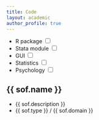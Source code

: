 ```yaml
---
title: Code
layout: academic
author_profile: true
---
```


<!-- {% raw %} -->
<div id="app">
    <div>
      <ul>
        <li class="checkboxlist">
        <label class="container">R package
            <input type="checkbox" v-model="show.rpkg">
            <span class="checkmark"></span>
        </label>
        </li>
        <li class="checkboxlist">
        <label class="container">Stata module
            <input type="checkbox" v-model="show.stata">
            <span class="checkmark"></span>
        </label>
        </li>
        <li class="checkboxlist">
            <label class="container">GUI
                <input type="checkbox" v-model="show.gui">
                <span class="checkmark"></span>
            </label>
        </li>
        <li class="checkboxlist">
            <label class="container">Statistics
                <input type="checkbox" v-model="show.statistics">
                <span class="checkmark"></span>
            </label>
        </li>
        <li class="checkboxlist">
            <label class="container">Psychology
                <input type="checkbox" v-model="show.psychology">
                <span class="checkmark"></span>
            </label>
        </li>
      </ul>
    </div>
    <div v-for="sof in softw">
        <h2>{{ sof.name }}</h2>
        <ul class="softlist">
          <li>
          {{ sof.description }}
          </li>
          <li>
          <a v-bind:href="sof.link">{{ sof.type }}</a> / {{ sof.domain }}
          </li>
        </ul>
    </div>
</div>
<!-- {% endraw %} -->

<script>
// software list
var sw = [
        {% for ss in site.data.software %}{
          "name": "{{ ss.name }}",
          "description": "{{ ss.description }}",
          "link": "{{ ss.link }}",
          "type": "{{ ss.type }}",
          "domain": "{{ ss.domain }}"
        }{% unless forloop.last %},{% endunless %}
      {% endfor %}];
//vue app
const app = Vue.createApp({
  data: () => ({
    swa: sw,
    show: {
        rpkg: false,
        stata: false,
        gui: false,
        statistics: false,
        psychology: false,
    },
  }),
  computed: {
    softw: function () {
        var x = [];
        for (i = 0; i < this.swa.length; i++) {
            let add = false;
            if (!this.show.rpkg && !this.show.stata && !this.show.gui && !this.show.statistics && !this.show.psychology) {
                add = true;
            } else {
                if (this.show.rpkg && this.swa[i].type == "R package")
                    add = true;
                if (this.show.stata && this.swa[i].type == "Stata module")
                    add = true;
                if (this.show.gui && this.swa[i].type == "GUI")
                    add = true;
                if (this.show.statistics && this.swa[i].domain == "Statistics")
                    add = true;
                if (this.show.psychology && this.swa[i].domain == "Psychology")
                    add = true;
            }
            if (add)
                x.push(this.swa[i]);
        }
        return x
    }
  }
})
app.mount('#app')
</script>
